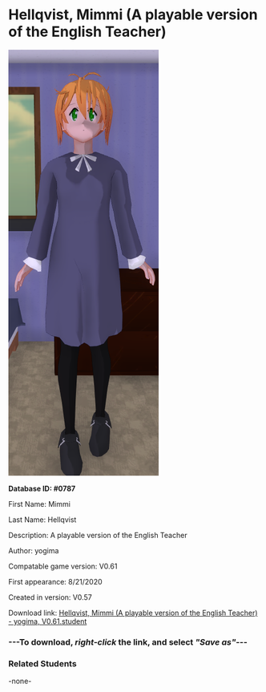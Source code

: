 # Hellqvist, Mimmi (A playable version of the English Teacher)

<img src="../../Files/Images/Hellqvist, Mimmi (A playable version of the English Teacher).png" title="Hellqvist, Mimmi (A playable version of the English Teacher) - yogima, V0.61">

**Database ID: #0787**

First Name: Mimmi

Last Name: Hellqvist

Description: A playable version of the English Teacher

Author: yogima

Compatable game version: V0.61

First appearance: 8/21/2020

Created in version: V0.57

Download link: <a href="https://raw.githubusercontent.com/Arbiter1223/Daigaku-Gurashi-Custom-Students/master/Files/Student%20Files/Hellqvist%2C%20Mimmi%20(A%20playable%20version%20of%20the%20English%20Teacher)%20-%20yogima%2C%20V0.61.student">Hellqvist, Mimmi (A playable version of the English Teacher) - yogima, V0.61.student</a>

### ---**To download, _right-click_ the link, and select _"Save as"_**---

### Related Students

-none-
